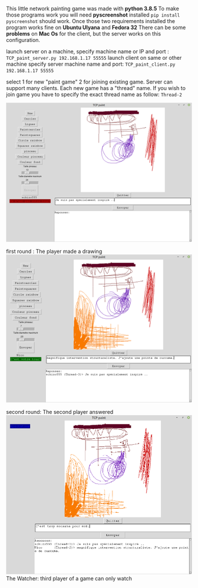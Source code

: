 This little network painting game was made with **python 3.8.5**
To make those programs work you will need **pyscreenshot** installed
`pip install pyscreenshot`
should work. Once those two requirements installed the program works fine on **Ubuntu Ulyana** and **Fedora 32**
There can be some **problems** on **Mac Os** for the client, but the server works on this configuration.

launch server on a machine, specify machine name or IP and port :
`TCP_paint_server.py 192.168.1.17 55555`
launch client on same or other machine specify server machine name and port:
`TCP_paint_client.py 192.168.1.17 55555`

select 1 for new "paint game"
2 for joining existing game.
Server can support many clients.
Each new game has a "thread" name. If you wish to join game you have to specify the exact thread name as follow:
`Thread-2`

![sampleimage](./TCPpaintGUI1.png)

first round : The player made a drawing
![sampleimage](./TCPpaintGUI2.png)

second round: The second player answered
![sampleimage](./TCPpaintGUI3.png)
The Watcher: third player of a game can only watch
